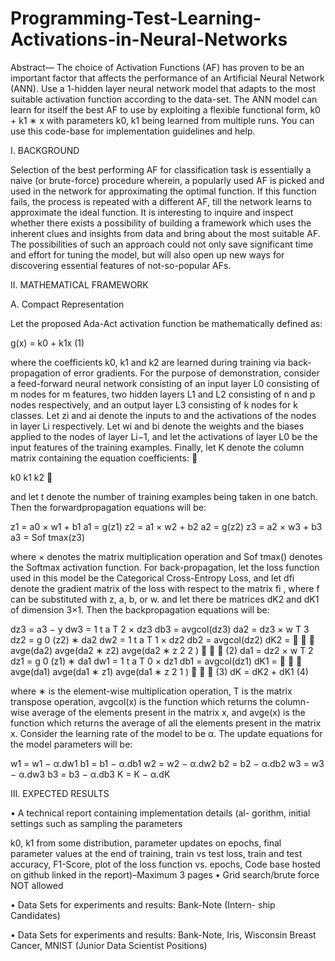 # Programming-Test-Learning-Activations-in-Neural-Networks

Abstract—
The choice of Activation Functions (AF) has proven
to be an important factor that affects the performance of an
Artificial Neural Network (ANN). Use a 1-hidden layer neural
network model that adapts to the most suitable activation
function according to the data-set. The ANN model can learn for
itself the best AF to use by exploiting a flexible functional form,
k0 + k1 ∗ x with parameters k0, k1 being learned from multiple
runs. You can use this code-base for implementation guidelines
and help.

I. BACKGROUND

Selection of the best performing AF for classification task
is essentially a naive (or brute-force) procedure wherein, a
popularly used AF is picked and used in the network for
approximating the optimal function. If this function fails, the
process is repeated with a different AF, till the network learns
to approximate the ideal function. It is interesting to inquire
and inspect whether there exists a possibility of building a
framework which uses the inherent clues and insights from
data and bring about the most suitable AF. The possibilities
of such an approach could not only save significant time and
effort for tuning the model, but will also open up new ways
for discovering essential features of not-so-popular AFs.

II. MATHEMATICAL FRAMEWORK

A. Compact Representation

Let the proposed Ada-Act activation function be mathematically defined as:

g(x) = k0 + k1x (1)

where the coefficients k0, k1 and k2 are learned during training
via back-propagation of error gradients.
For the purpose of demonstration, consider a feed-forward
neural network consisting of an input layer L0 consisting
of m nodes for m features, two hidden layers L1 and L2
consisting of n and p nodes respectively, and an output
layer L3 consisting of k nodes for k classes. Let zi and
ai denote the inputs to and the activations of the nodes in
layer Li respectively. Let wi and bi denote the weights and
the biases applied to the nodes of layer Li−1, and let the
activations of layer L0 be the input features of the training
examples. Finally, let K denote the column matrix containing
the equation coefficients: 

k0
k1
k2


and let t denote the number of
training examples being taken in one batch. Then the forwardpropagation equations will be:

z1 = a0 × w1 + b1
a1 = g(z1)
z2 = a1 × w2 + b2
a2 = g(z2)
z3 = a2 × w3 + b3
a3 = Sof tmax(z3)

where × denotes the matrix multiplication operation and
Sof tmax() denotes the Softmax activation function.
For back-propagation, let the loss function used in this
model be the Categorical Cross-Entropy Loss, and let dfi
denote the gradient matrix of the loss with respect to the matrix
fi
, where f can be substituted with z, a, b, or w. and let there
be matrices dK2 and dK1 of dimension 3×1. Then the backpropagation equations will be:

dz3 = a3 − y
dw3 =
1
t
a
T
2 × dz3
db3 = avgcol(dz3)
da2 = dz3 × w
T
3
dz2 = g
0
(z2) ∗ da2
dw2 =
1
t
a
T
1 × dz2
db2 = avgcol(dz2)
dK2 =



avge(da2)
avge(da2 ∗ z2)
avge(da2 ∗ z
2
2
)


 (2)
da1 = dz2 × w
T
2
dz1 = g
0
(z1) ∗ da1
dw1 =
1
t
a
T
0 × dz1
db1 = avgcol(dz1)
dK1 =



avge(da1)
avge(da1 ∗ z1)
avge(da1 ∗ z
2
1
)


 (3)
dK = dK2 + dK1 (4)

where ∗ is the element-wise multiplication operation, T is the
matrix transpose operation, avgcol(x) is the function which
returns the column-wise average of the elements present in
the matrix x, and avge(x) is the function which returns the
average of all the elements present in the matrix x.
Consider the learning rate of the model to be α. The update
equations for the model parameters will be:

w1 = w1 − α.dw1
b1 = b1 − α.db1
w2 = w2 − α.dw2
b2 = b2 − α.db2
w3 = w3 − α.dw3
b3 = b3 − α.db3
K = K − α.dK

III. EXPECTED RESULTS

• A technical report containing implementation details (al-
gorithm, initial settings such as sampling the parameters

k0, k1 from some distribution, parameter updates on
epochs, final parameter values at the end of training, train
vs test loss, train and test accuracy, F1-Score, plot of
the loss function vs. epochs, Code base hosted on github
linked in the report)–Maximum 3 pages
• Grid search/brute force NOT allowed

• Data Sets for experiments and results: Bank-Note (Intern-
ship Candidates)

• Data Sets for experiments and results: Bank-Note, Iris,
Wisconsin Breast Cancer, MNIST (Junior Data Scientist
Positions)
